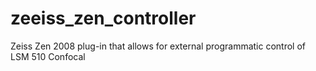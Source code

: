 # zeeiss_zen_controller
Zeiss Zen 2008 plug-in that allows for external programmatic control of LSM 510 Confocal
